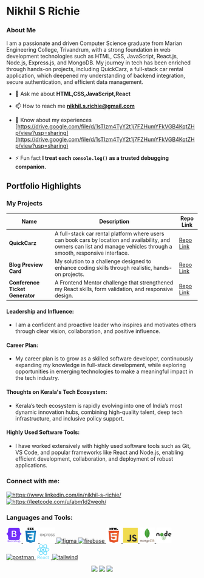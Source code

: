 # Nikhil S Richie

### About Me

I am a passionate and driven Computer Science graduate from Marian Engineering College, Trivandrum, with a strong foundation in web development technologies 
such as HTML, CSS, JavaScript, React.js, Node.js, Express.js, and MongoDB. My journey in tech has been enriched through hands-on projects, including QuickCarz, 
a full-stack car rental application, which deepened my understanding of backend integration, secure authentication, and efficient data management.

- 💬 Ask me about **HTML,CSS,JavaScript,React**

- 📫 How to reach me **nikhil.s.richie@gmail.com**

- 📄 Know about my experiences [https://drive.google.com/file/d/1sTIzm4TyY2t1j7FZHumYFkVGB4KqtZHp/view?usp=sharing](https://drive.google.com/file/d/1sTIzm4TyY2t1j7FZHumYFkVGB4KqtZHp/view?usp=sharing)

- ⚡ Fun fact **I treat each `console.log()` as a trusted debugging companion.**

## Portfolio Highlights

### My Projects

| Name                          | Description                                                                                                                     | Repo Link                                                      |
|-------------------------------|---------------------------------------------------------------------------------------------------------------------------------|----------------------------------------------------------------|
| **QuickCarz**                 | A full-stack car rental platform where users can book cars by location and availability, and owners can list and manage vehicles through a smooth, responsive interface. | [Repo Link](https://github.com/nkill-star/QuickCarz.git) |
| **Blog Preview Card**         | My solution to a challenge designed to enhance coding skills through realistic, hands-on projects.                              | [Repo Link](https://github.com/nkill-star/Blog-Preview-Card.git)      |
| **Conference Ticket Generator** | A Frontend Mentor challenge that strengthened my React skills, form validation, and responsive design.                         | [Repo Link](https://github.com/nkill-star/Conference-Ticket-Generator.git)    |

#### Leadership and Influence:

- I am a confident and proactive leader who inspires and motivates others through clear vision, collaboration, and positive influence.

#### Career Plan:

- My career plan is to grow as a skilled software developer, continuously expanding my knowledge in full-stack development, while exploring opportunities in emerging technologies to make a meaningful impact in the tech industry.

#### Thoughts on Kerala's Tech Ecosystem:

- Kerala’s tech ecosystem is rapidly evolving into one of India’s most dynamic innovation hubs, combining high-quality talent, deep tech infrastructure, and inclusive policy support.

#### Highly Used Software Tools:

- I have worked extensively with highly used software tools such as Git, VS Code, and popular frameworks like React and Node.js, enabling efficient development, collaboration, and deployment of robust applications.


<h3 align="left">Connect with me:</h3>
<p align="left">
<a href="https://www.linkedin.com/in/nikhil-s-richie/" target="blank"><img align="center" src="https://raw.githubusercontent.com/rahuldkjain/github-profile-readme-generator/master/src/images/icons/Social/linked-in-alt.svg" alt="https://www.linkedin.com/in/nikhil-s-richie/" height="30" width="40" /></a>
<a href="https://leetcode.com/u/aBM1d2WeoH/" target="blank"><img align="center" src="https://raw.githubusercontent.com/rahuldkjain/github-profile-readme-generator/master/src/images/icons/Social/leet-code.svg" alt="https://leetcode.com/u/abm1d2weoh/" height="30" width="40" /></a>
</p>

<h3 align="left">Languages and Tools:</h3>
<p align="left"> <a href="https://getbootstrap.com" target="_blank" rel="noreferrer"> <img src="https://raw.githubusercontent.com/devicons/devicon/master/icons/bootstrap/bootstrap-plain-wordmark.svg" alt="bootstrap" width="40" height="40"/> </a> <a href="https://www.w3schools.com/css/" target="_blank" rel="noreferrer"> <img src="https://raw.githubusercontent.com/devicons/devicon/master/icons/css3/css3-original-wordmark.svg" alt="css3" width="40" height="40"/> </a> <a href="https://expressjs.com" target="_blank" rel="noreferrer"> <img src="https://raw.githubusercontent.com/devicons/devicon/master/icons/express/express-original-wordmark.svg" alt="express" width="40" height="40"/> </a> <a href="https://www.figma.com/" target="_blank" rel="noreferrer"> <img src="https://www.vectorlogo.zone/logos/figma/figma-icon.svg" alt="figma" width="40" height="40"/> </a> <a href="https://firebase.google.com/" target="_blank" rel="noreferrer"> <img src="https://www.vectorlogo.zone/logos/firebase/firebase-icon.svg" alt="firebase" width="40" height="40"/> </a> <a href="https://www.w3.org/html/" target="_blank" rel="noreferrer"> <img src="https://raw.githubusercontent.com/devicons/devicon/master/icons/html5/html5-original-wordmark.svg" alt="html5" width="40" height="40"/> </a> <a href="https://developer.mozilla.org/en-US/docs/Web/JavaScript" target="_blank" rel="noreferrer"> <img src="https://raw.githubusercontent.com/devicons/devicon/master/icons/javascript/javascript-original.svg" alt="javascript" width="40" height="40"/> </a> <a href="https://www.mongodb.com/" target="_blank" rel="noreferrer"> <img src="https://raw.githubusercontent.com/devicons/devicon/master/icons/mongodb/mongodb-original-wordmark.svg" alt="mongodb" width="40" height="40"/> </a> <a href="https://nodejs.org" target="_blank" rel="noreferrer"> <img src="https://raw.githubusercontent.com/devicons/devicon/master/icons/nodejs/nodejs-original-wordmark.svg" alt="nodejs" width="40" height="40"/> </a> <a href="https://postman.com" target="_blank" rel="noreferrer"> <img src="https://www.vectorlogo.zone/logos/getpostman/getpostman-icon.svg" alt="postman" width="40" height="40"/> </a> <a href="https://reactjs.org/" target="_blank" rel="noreferrer"> <img src="https://raw.githubusercontent.com/devicons/devicon/master/icons/react/react-original-wordmark.svg" alt="react" width="40" height="40"/> </a> <a href="https://tailwindcss.com/" target="_blank" rel="noreferrer"> <img src="https://www.vectorlogo.zone/logos/tailwindcss/tailwindcss-icon.svg" alt="tailwind" width="40" height="40"/> </a> </p>

<p align="center">
  <img src="https://github-readme-stats.vercel.app/api?username=nkill-star&theme=transparent&hide_border=true&include_all_commits=false&count_private=false" />
  <img src="https://nirzak-streak-stats.vercel.app/?user=nkill-star&theme=transparent&hide_border=true" />
  <img src="https://github-readme-stats.vercel.app/api/top-langs/?username=nkill-star&theme=transparent&hide_border=true&include_all_commits=false&count_private=false&layout=compact" />
</p>

